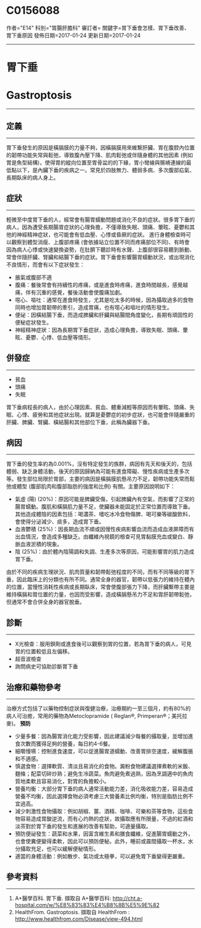 # C0156088
作者="E14"
科別="胃腸肝膽科"
審訂者=
關鍵字=胃下垂會怎樣、胃下垂改善、胃下垂原因
發佈日期=2017-01-24
更新日期=2017-01-24

----------
# 胃下垂
# Gastroptosis
----------
## 定義
----------

胃下垂發生的原因是橫膈膜的力量不夠，因橫膈膜用來維繫肝臟、胃在腹腔內位置的韌帶功能失常與鬆弛，導致腹內壓下降、肌肉鬆弛或伴隨身體的其他因素 (例如胃是魚型結構)，使得胃的縱向位置至胃骨盆的的下緣，胃小彎線與髂嵴連線的最低點以下，是內臟下垂的疾病之一。常見於四肢無力、體弱多病、多次腹部疝氣、長期臥床的病人身上。

## 症狀
----------

輕微至中度胃下垂的人，經常會有腸胃蠕動問題或消化不良的症狀。很多胃下垂的病人，因為遭受長期腸胃症狀的心理負擔，不僅導致失眠、頭痛、暈眩、憂鬱和其他的神經精神症狀，也可能會有低血壓、心悸或昏厥的症狀。 進行身體檢查時可以觀察到體型消瘦、上腹部疼痛 (會依據站立位置不同而疼痛部位不同)、有時會因為病人心悸或快速變換姿勢，在肚臍下聽診時有水聲、上腹部很容易聽到脈動、常會伴隨肝臟、腎臟和結腸下垂的症狀。胃下垂會影響腸胃蠕動狀況，或出現消化不良情形，而會有以下症狀發生：

- 脹氣或腹部不適
- 腹痛：餐後常會有持續性的疼痛，或是進食時疼痛，進食時間越長，感覺越痛，伴有沉重的感覺，餐後活動會使腹痛加劇。
- 噁心、嘔吐：通常在進食時發生，尤其是吃太多的時候，因為攝取過多的食物同時也增加胃韌帶的牽引，造成胃痛，也有噁心和嘔吐的情形發生。
- 便祕：因橫結腸下垂，而造成脾臟和肝臟與結腸間角度變化，長期有頑固性的便秘症狀發生。
- 神經精神症狀：因為長期胃下垂症狀，造成心理負擔，導致失眠、頭痛、暈眩、憂鬱、心悸、低血壓等情形。
## 併發症
----------
- 貧血
- 頭痛
- 失眠

胃下垂病程長的病人，由於心理因素、貧血、體重減輕等原因而有暈眩、頭痛、失眠、心悸、疲勞和其他症狀出現。就算是憂鬱症的初步症狀，也可能會伴隨嚴重的肝臟、脾臟、腎臟、橫結腸和其他部位下垂，此稱為臟器下垂。

## 病因
----------

胃下垂的發生率約為0.001%，沒有特定發生的族群，病因有先天和後天的，包括體弱、缺乏身體活動，後天的原因歸納為可能有進食障礙、慢性疾病或生產多次等。發生部位局限於胃部，主要的病因是橫膈膜肌懸吊力不足，韌帶功能失常而鬆弛或體型 (腹部肌肉和腹部脂肪的強度和比例) 有關。主要原因說明如下：

- 氣虛 (陽) (20%)：原因可能是脾臟受傷，引起脾臟內有空氣，而影響了正常的腸胃蠕動。腹肌和橫膈肌力量不足，使臟器未能固定於正常位置而導致下垂。其他造成體陰的因素包括：喝濃茶、嗜吃冰冷食物傷脾、喝可樂等碳酸飲料，會使得分泌減少、痰多，造成胃下垂。
- 血液鬱積 (25%)：因長期血流不順或因慢性疾病影響血流而造成血液屏障而有出血情況，會造成多種缺乏。由纖維內視鏡的檢查可見胃黏膜充血或變白、靜脈血液淤積的現象。
- 陰 (25%)：由於體內陰陽調和失調、生產多次等原因，可能影響胃的肌力造成胃下垂。

由於不同的疾病生理狀況、肌肉質量和韌帶鬆弛程度的不同，而有不同等級的胃下垂，因此臨床上的分類也有所不同。通常全身的器官，韌帶以低張力的維持在體內的位置，當慢性消耗性疾病或長期臥床，常會使腹部張力下降，而肝臟繫帶主要是維持橫膈和胃位置的力量，也因而受影響，造成橫膈懸吊力不足和胃肝韌帶鬆弛，但通常不會合併全身的器官脫垂。 

## 診斷
----------
- X光檢查：服用鋇劑或進食後可以觀察到胃的位置，若為胃下垂的病人，可見胃的位置較低且左偏移。
- 超音波檢查
- 詢問病史可協助診斷胃下垂
## 治療和藥物參考
----------

治療方式包括了以藥物控制症狀與復健治療，治療期約一至三個月，約有80%的病人可治癒，常用的藥物為Metoclopramide ( Reglan®, Primperan®；美托拉麥)。
**預防**

- 少量多餐：因為腸胃消化能力受影響，因此建議減少每餐的攝取量，並增加進食次數而獲得足夠的營養，每日約4-6餐。
- 細嚼慢嚥：控制進食速度，可以促進腸胃道蠕動、改善胃排空速度，緩解腹脹和不適感。
- 慎選食物：選擇軟質、清淡且易消化的食物。澱粉食物建議選擇煮軟的米飯、麵條；配菜切碎炒熟；避免生冷蔬菜。魚肉避免煮過熟，因為烹調適中的魚肉質地柔軟且容易消化，對胃的負擔較小。
- 營養均衡：大部分胃下垂的病人通常活動能力差，消化吸收能力差，容易造成營養不均衡，因此選擇食物必須考慮三大營養素比例均衡，特別是脂肪比例不宜過高。
- 減少刺激性食物攝取：例如胡椒、薑、酒精、咖啡、可樂和茶等食物，這些食物容易造成胃酸逆流，而有心灼熱的症狀，故攝取應有所限量，不過的紅酒和淡茶對於胃下垂的發生和進展的改善有幫助，可適量攝取。
- 預防便祕發生：蔬菜和水果，因富含維生素和膳食纖維，促進腸胃蠕動之外，也會使糞便變得柔軟，因此可以預防便秘。此外，睡前或晨間攝取一杯水，水分攝取充足，也可以緩解便秘情形。
- 適當的身體活動：例如散步、氣功或太極拳，可以避免胃下垂變得更嚴重。
## 參考資料
----------
1. A+醫學百科. 胃下垂. 擷取自 A+醫學百科: 
  http://cht.a-hospital.com/w/%E8%83%83%E4%B8%8B%E5%9E%82
2. HealthFrom. Gastroptosis. 擷取自 HealthFrom : 
  http://www.healthfrom.com/Disease/view-494.html

